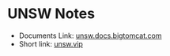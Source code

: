 # UNSW Notes

 * Documents Link: [unsw.docs.bigtomcat.com](https://unsw.docs.bigtomcat.com/)
 * Short link: [unsw.vip](https://www.unsw.vip/)